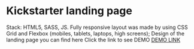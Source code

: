 # Kickstarter landing page
Stack: HTML5, SASS, JS.
Fully responsive layout was made by using CSS Grid and Flexbox (mobiles, tablets, laptops, high screens);
Design of the landing page you can find here
Click the link to see DEMO [DEMO LINK](https://veronika-korona.github.io/Kickstarter/)
